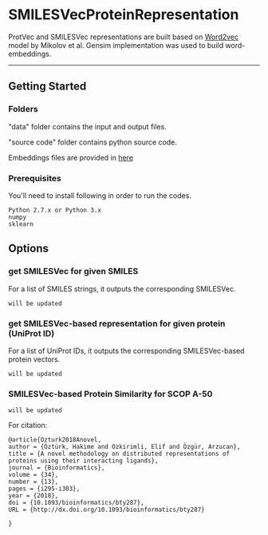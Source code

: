 # SMILESVecProteinRepresentation

ProtVec and SMILESVec representations are built based on [Word2vec](https://papers.nips.cc/paper/5021-distributed-representations-of-words-and-phrases-and-their-compositionality.pdf) model by Mikolov et al. Gensim implementation was used to build word-embeddings.

****************************************************************
## Getting Started
### Folders 

"data" folder contains the input and output files.

	
"source code" folder contains python source code.

Embeddings files are provided in [here](https://cmpe.boun.edu.tr/~hakime.ozturk/smilesvec.html)


### Prerequisites

You'll need to install following in order to run the codes.

```
Python 2.7.x or Python 3.x
numpy
sklearn
```


## Options

### get SMILESVec for given SMILES
For a list of SMILES strings, it outputs the corresponding SMILESVec.
```
will be updated
```

### get SMILESVec-based representation for given protein (UniProt ID)
For a list of UniProt IDs, it outputs the corresponding SMILESVec-based protein vectors.
```
will be updated
```

### SMILESVec-based Protein Similarity for SCOP A-50
```
will be updated
```

For citation:
```
@article{Ozturk2018Anovel,
author = {Öztürk, Hakime and Ozkirimli, Elif and Özgür, Arzucan},
title = {A novel methodology on distributed representations of proteins using their interacting ligands},
journal = {Bioinformatics},
volume = {34},
number = {13},
pages = {i295-i303},
year = {2018},
doi = {10.1093/bioinformatics/bty287},
URL = {http://dx.doi.org/10.1093/bioinformatics/bty287}

}
```
